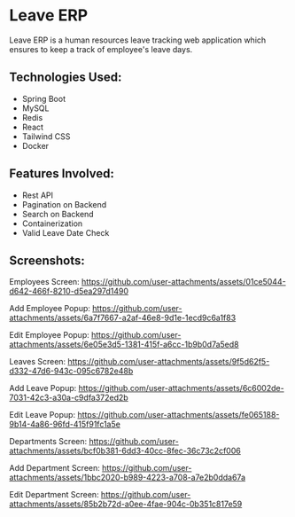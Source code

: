 # Leave ERP
Leave ERP is a human resources leave tracking web application which ensures to keep a track of employee's leave days.

## Technologies Used:
- Spring Boot
- MySQL
- Redis
- React
- Tailwind CSS
- Docker

## Features Involved:
- Rest API
- Pagination on Backend
- Search on Backend
- Containerization
- Valid Leave Date Check

## Screenshots:

Employees Screen:
https://github.com/user-attachments/assets/01ce5044-d642-466f-8210-d5ea297d1490

Add Employee Popup:
https://github.com/user-attachments/assets/6a7f7667-a2af-46e8-9d1e-1ecd9c6a1f83

Edit Employee Popup:
https://github.com/user-attachments/assets/6e05e3d5-1381-415f-a6cc-1b9b0d7a5ed8

Leaves Screen:
https://github.com/user-attachments/assets/9f5d62f5-d332-47d6-943c-095c6782e48b

Add Leave Popup:
https://github.com/user-attachments/assets/6c6002de-7031-42c3-a30a-c9dfa372ed2b

Edit Leave Popup:
https://github.com/user-attachments/assets/fe065188-9b14-4a86-96fd-415f91fc1a5e

Departments Screen:
https://github.com/user-attachments/assets/bcf0b381-6dd3-40cc-8fec-36c73c2cf006

Add Department Screen:
https://github.com/user-attachments/assets/1bbc2020-b989-4223-a708-a7e2b0dda67a

Edit Department Screen:
https://github.com/user-attachments/assets/85b2b72d-a0ee-4fae-904c-0b351c817e59
